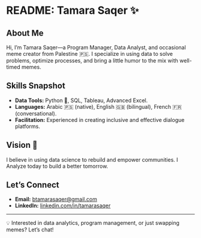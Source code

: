 # README: Tamara Saqer ✨

## About Me  
Hi, I’m Tamara Saqer—a Program Manager, Data Analyst, and occasional meme creator from Palestine 🇵🇸. I specialize in using data to solve problems, optimize processes, and bring a little humor to the mix with well-timed memes.   

## Skills Snapshot  
- **Data Tools:** Python 🐍, SQL, Tableau, Advanced Excel.  
- **Languages:** Arabic 🇵🇸 (native), English 🇬🇧 (bilingual), French 🇫🇷 (conversational).  
- **Facilitation:** Experienced in creating inclusive and effective dialogue platforms.

## Vision 🌟  
I believe in using data science to rebuild and empower communities. I Analyze today to build a better tomorrow.

  ## Let’s Connect  
- **Email:** btamarasaqer@gmail.com  
- **LinkedIn:** [linkedin.com/in/tamarasaqer](https://linkedin.com/in/tamarasaqer)

---

💡 Interested in data analytics, program management, or just swapping memes? Let’s chat!  
